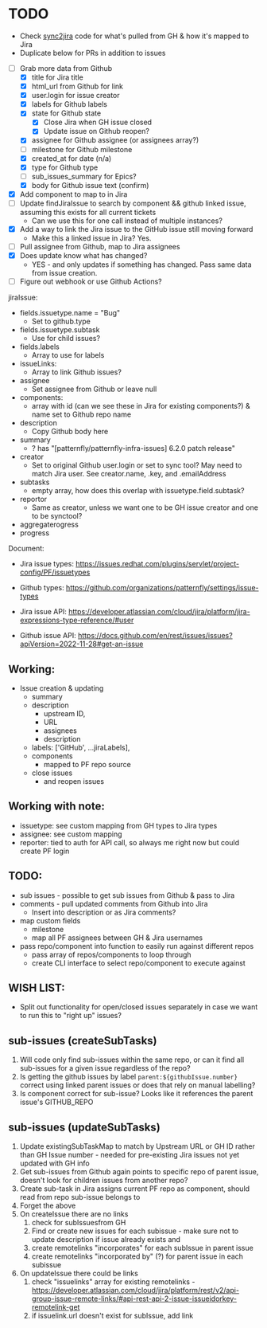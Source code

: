 # TODO

- Check [sync2jira](https://github.com/release-engineering/Sync2Jira/tree/main/sync2jira) code for what's pulled from GH & how it's mapped to Jira
- Duplicate below for PRs in addition to issues

- [ ] Grab more data from Github
  - [x] title for Jira title
  - [x] html_url from Github for link
  - [x] user.login for issue creator
  - [x] labels for Github labels
  - [x] state for Github state
    - [x] Close Jira when GH issue closed
    - [x] Update issue on Github reopen?
  - [x] assignee for Github assignee (or assignees array?)
  - [ ] milestone for Github milestone
  - [x] created_at for date (n/a)
  - [x] type for Github type
  - [ ] sub_issues_summary for Epics?
  - [x] body for Github issue text (confirm)
- [x] Add component to map to in Jira
- [ ] Update findJiraIssue to search by component && github linked issue, assuming this exists for all current tickets
  - Can we use this for one call instead of multiple instances?
- [x] Add a way to link the Jira issue to the GitHub issue still moving forward
  - Make this a linked issue in Jira?  Yes.
- [ ] Pull assignee from Github, map to Jira assignees
- [x] Does update know what has changed?
  - YES - and only updates if something has changed.  Pass same data from issue creation. 
- [ ] Figure out webhook or use Github Actions?

jiraIssue:
- fields.issuetype.name = "Bug"
  - Set to github.type
- fields.issuetype.subtask
  - Use for child issues?
- fields.labels
  - Array to use for labels
- issueLinks:
  - Array to link Github issues?
- assignee
  - Set assignee from Github or leave null
- components:
  - array with id (can we see these in Jira for existing components?) & name set to Github repo name
- description
  - Copy Github body here
- summary
  - ?  has "[patternfly/patternfly-infra-issues] 6.2.0 patch release"
- creator
  - Set to original Github user.login or set to sync tool? May need to match Jira user.  See creator.name, .key, and .emailAddress
- subtasks
  - empty array, how does this overlap with issuetype.field.subtask?
- reportor
  - Same as creator, unless we want one to be GH issue creator and one to be synctool?
- aggregaterogress
- progress


Document:
- Jira issue types: https://issues.redhat.com/plugins/servlet/project-config/PF/issuetypes
- Github types: https://github.com/organizations/patternfly/settings/issue-types

- Jira issue API: https://developer.atlassian.com/cloud/jira/platform/jira-expressions-type-reference/#user
- Github issue API: https://docs.github.com/en/rest/issues/issues?apiVersion=2022-11-28#get-an-issue


## Working:
- Issue creation & updating
  - summary
  - description
    - upstream ID,
    - URL
    - assignees
    - description
  - labels: ['GitHub', ...jiraLabels],
  - components
    - mapped to PF repo source
  - close issues
    - and reopen issues

## Working with note:
  - issuetype: see custom mapping from GH types to Jira types
  - assignee: see custom mapping
  - reporter: tied to auth for API call, so always me right now but could create PF login

## TODO:
  - sub issues - possible to get sub issues from Github & pass to Jira
  - comments - pull updated comments from Github into Jira
    - Insert into description or as Jira comments? 
  - map custom fields
    - milestone
    - map all PF assignees between GH & Jira usernames
  - pass repo/component into function to easily run against different repos
    - pass array of repos/components to loop through
    - create CLI interface to select repo/component to execute against

## WISH LIST:
  - Split out functionality for open/closed issues separately in case we want to run this to "right up" issues?



## sub-issues (createSubTasks)
1. Will code only find sub-issues within the same repo, or can it find all sub-issues for a given issue regardless of the repo?
2. Is getting the github issues by label `parent:${githubIssue.number}` correct using linked parent issues or does that rely on manual labelling?
3. Is component correct for sub-issue?  Looks like it references the parent issue's GITHUB_REPO

## sub-issues (updateSubTasks)
1. Update existingSubTaskMap to match by Upstream URL or GH ID rather than GH Issue number - needed for pre-existing Jira issues not yet updated with GH info
2. Get sub-issues from Github again points to specific repo of parent issue, doesn't look for children issues from another repo?
3. Create sub-task in Jira assigns current PF repo as component, should read from repo sub-issue belongs to
4. Forget the above
5. On createIssue there are no links
   1. check for subIssuesfrom GH
   2. Find or create new issues for each subissue - make sure not to update description if issue already exists and 
   3. create remotelinks "incorporates" for each subIssue in parent issue
   4. create remotelinks "incorporated by" (?) for parent issue in each subissue
6. On updateIssue there could be links
   1. check "issuelinks" array for existing remotelinks - https://developer.atlassian.com/cloud/jira/platform/rest/v2/api-group-issue-remote-links/#api-rest-api-2-issue-issueidorkey-remotelink-get
   2. if issuelink.url doesn't exist for subIssue, add link
